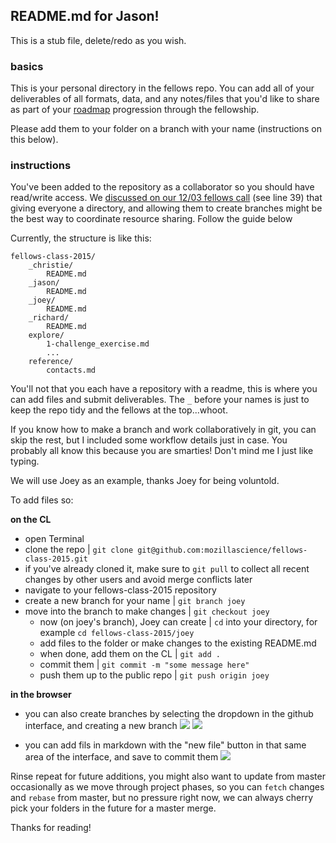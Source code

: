 ## README.md for Jason!

This is a stub file, delete/redo as you wish.

### basics

This is your personal directory in the fellows repo. You can add all of your deliverables of all formats, data, and any notes/files that you'd like to share as part of your [roadmap](https://github.com/mozillascience/fellows-class-2015/blob/master/roadmap.md) progression through the fellowship. 

Please add them to your folder on a branch with your name (instructions on this below).

### instructions

You've been added to the repository as a collaborator so you should have read/write access. We [discussed on our 12/03 fellows call](https://public.etherpad-mozilla.org/p/2015-science-fellows-dec03) (see line 39) that giving everyone a directory, and allowing them to create branches might be the best way to coordinate resource sharing. Follow the guide below

Currently, the structure is like this:

```
fellows-class-2015/
	_christie/
		README.md
	_jason/
		README.md
	_joey/
		README.md
	_richard/
		README.md
	explore/
		1-challenge_exercise.md
		...
	reference/
		contacts.md
```

You'll not that you each have a repository with a readme, this is where you can add files and submit deliverables. The `_` before your names is just to keep the repo tidy and the fellows at the top...whoot.

If you know how to make a branch and work collaboratively in git, you can skip the rest, but I included some workflow details just in case. You probably all know this because you are smarties! Don't mind me I just like typing.

We will use Joey as an example, thanks Joey for being voluntold.

To add files so:

**on the CL**

* open Terminal
* clone the repo | `git clone git@github.com:mozillascience/fellows-class-2015.git`
* if you've already cloned it, make sure to `git pull` to collect all recent changes by other users and avoid merge conflicts later
* navigate to your fellows-class-2015 repository 
* create a new branch for your name | `git branch joey`
* move into the branch to make changes | `git checkout joey`
	* now (on joey's branch), Joey can create | `cd` into your directory, for example `cd fellows-class-2015/joey`
	* add files to the folder or make changes to the existing README.md
	* when done, add them on the CL | `git add .`
	* commit them | `git commit -m "some message here"`
	* push them up to the public repo | `git push origin joey`


**in the browser**

* you can also create branches by selecting the dropdown in the github interface, and creating a new branch
![](http://imgur.com/D2xV7G6.jpg)
![](http://imgur.com/v84VWvc.jpg)

* you can add fils in markdown with the "new file" button in that same area of the interface, and save to commit them
![](http://i.imgur.com/EcjFdUD.jpg)

Rinse repeat for future additions, you might also want to update from master occasionally as we move through project phases, so you can `fetch` changes and `rebase` from master, but no pressure right now, we can always cherry pick your folders in the future for a master merge.

Thanks for reading!
